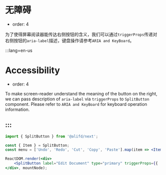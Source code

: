 # 无障碍

- order: 4

为了使得屏幕阅读器能传达右侧按钮的含义，我们可以通过`triggerProps`传递对右侧按钮的`aria-label`描述，键盘操作请参考`ARIA and KeyBoard`。

:::lang=en-us
# Accessibility

- order: 4

To make screen-reader understand the meaning of the button on the right, we can pass description of `aria-label` via `triggerProps` to `SplitButton` component. Please refer to `ARIA and KeyBoard` for keyboard operation information.

:::
---

````jsx
import { SplitButton } from '@alifd/next';

const { Item } = SplitButton;
const menu = ['Undo', 'Redo', 'Cut', 'Copy', 'Paste'].map(item => <Item key={item}>{item}</Item>);

ReactDOM.render(<div>
    <SplitButton label="Edit Document" type="primary" triggerProps={{ 'aria-label': "click to see more menu option" }}>{menu}</SplitButton>
</div>, mountNode);
````
